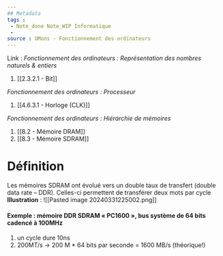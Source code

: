 ```yaml
---
## Metadata
tags : 
 - Note_done Note_WIP Informatique
 - 
source : UMons - Fonctionnement des ordinateurs
---
```


Link :
_Fonctionnement des ordinateurs : Représentation des nombres naturels & entiers_
1. [[2.3.2.1 - Bit]]

_Fonctionnement des ordinateurs : Processeur_
1. [[4.6.3.1 - Horloge (CLK)]]

_Fonctionnement des ordinateurs : Hiérarchie de mémoires_
1. [[8.2 - Mémoire DRAM]]
2. [[8.3 - Mémoire SDRAM]]

# Définition
Les mémoires SDRAM ont évolué vers un double taux de transfert (double data rate – DDR). Celles-ci permettent de transférer deux mots par cycle
**Illustration** : ![[Pasted image 20240331225002.png]]
#### Exemple : mémoire DDR SDRAM « PC1600 », bus système de 64 bits cadencé à 100MHz 
1. un cycle dure 10ns 
2. 200MT/s → 200 M * 64 bits par seconde = 1600 MB/s (théorique!)